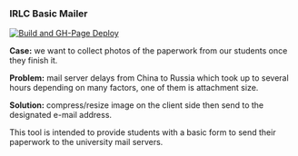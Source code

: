 ### IRLC Basic Mailer

[![Build and GH-Page Deploy](https://github.com/johanla0/mailer/actions/workflows/main.yml/badge.svg?branch=master)](https://github.com/johanla0/mailer/actions/workflows/main.yml)

**Case:** we want to collect photos of the paperwork from our students once they finish it.

**Problem:** mail server delays from China to Russia which took up to several hours depending on many factors, one of them is attachment size.

**Solution:** compress/resize image on the client side then send to the designated e-mail address.

This tool is intended to provide students with a basic form to send their paperwork to the university mail servers.
